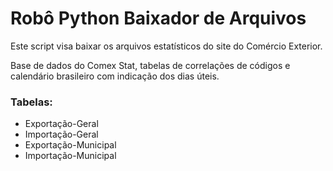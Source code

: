 # Robô Python Baixador de Arquivos
Este script visa baixar os arquivos estatísticos do site do Comércio Exterior.

Base de dados do Comex Stat, tabelas de correlações de códigos e calendário brasileiro com indicação dos dias úteis.

### Tabelas:
* Exportação-Geral
* Importação-Geral
* Exportação-Municipal
* Importação-Municipal
